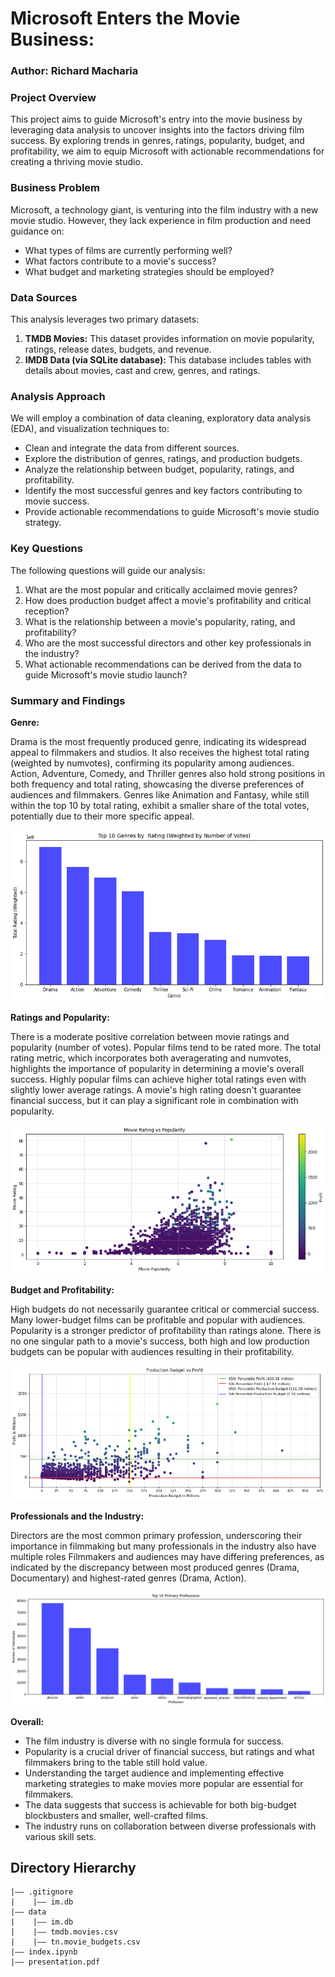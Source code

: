 # Microsoft Enters the Movie Business:

### Author: Richard Macharia

### Project Overview

This project aims to guide Microsoft's entry into the movie business by leveraging data analysis to uncover insights into the factors driving film success. By exploring trends in genres, ratings, popularity, budget, and profitability, we aim to equip Microsoft with actionable recommendations for creating a thriving movie studio.

### Business Problem

Microsoft, a technology giant, is venturing into the film industry with a new movie studio. However, they lack experience in film production and need guidance on:

* What types of films are currently performing well?
* What factors contribute to a movie's success?
* What budget and marketing strategies should be employed?


### Data Sources

This analysis leverages two primary datasets:

1. **TMDB Movies:** This dataset provides information on movie popularity, ratings, release dates, budgets, and revenue.
2. **IMDB Data (via SQLite database):** This database includes tables with details about movies, cast and crew, genres, and ratings.

### Analysis Approach

We will employ a combination of data cleaning, exploratory data analysis (EDA), and visualization techniques to:

* Clean and integrate the data from different sources.
* Explore the distribution of genres, ratings, and production budgets.
* Analyze the relationship between budget, popularity, ratings, and profitability.
* Identify the most successful genres and key factors contributing to movie success.
* Provide actionable recommendations to guide Microsoft's movie studio strategy.

### Key Questions

The following questions will guide our analysis:

1. What are the most popular and critically acclaimed movie genres?
2. How does production budget affect a movie's profitability and critical reception?
3. What is the relationship between a movie's popularity, rating, and profitability?
4. Who are the most successful directors and other key professionals in the industry?
5. What actionable recommendations can be derived from the data to guide Microsoft's movie studio launch? 


### Summary and Findings

**Genre:**

Drama is the most frequently produced genre, indicating its widespread appeal to filmmakers and studios. It also receives the highest total rating (weighted by numvotes), confirming its popularity among audiences.
Action, Adventure, Comedy, and Thriller genres also hold strong positions in both frequency and total rating, showcasing the diverse preferences of audiences and filmmakers.
Genres like Animation and Fantasy, while still within the top 10 by total rating, exhibit a smaller share of the total votes, potentially due to their more specific appeal.

![alt text](image.png)

**Ratings and Popularity:**

There is a moderate positive correlation between movie ratings and popularity (number of votes). Popular films tend to be rated more.
The total rating metric, which incorporates both averagerating and numvotes, highlights the importance of popularity in determining a movie's overall success. Highly popular films can achieve higher total ratings even with slightly lower average ratings.
A movie's high rating doesn't guarantee financial success, but it can play a significant role in combination with popularity.

![alt text](image-1.png)

**Budget and Profitability:**

High budgets do not necessarily guarantee critical or commercial success. Many lower-budget films can be profitable and popular with audiences.
Popularity is a stronger predictor of profitability than ratings alone.
There is no one singular path to a movie's success, both high and low production budgets can be popular with audiences resulting in their profitability.

![alt text](image-2.png)

**Professionals and the Industry:**

Directors are the most common primary profession, underscoring their importance in filmmaking but many professionals in the industry also have multiple roles
Filmmakers and audiences may have differing preferences, as indicated by the discrepancy between most produced genres (Drama, Documentary) and highest-rated genres (Drama, Action).

![alt text](image-3.png)

**Overall:**

+ The film industry is diverse with no single formula for success.
+ Popularity is a crucial driver of financial success, but ratings and what filmmakers bring to the table still hold value.
+ Understanding the target audience and implementing effective marketing strategies to make movies more popular are essential for filmmakers.
+ The data suggests that success is achievable for both big-budget blockbusters and smaller, well-crafted films.
+ The industry runs on collaboration between diverse professionals with various skill sets.



## Directory Hierarchy
```
|—— .gitignore
|    |—— im.db
|—— data
|    |—— im.db
|    |—— tmdb.movies.csv
|    |—— tn.movie_budgets.csv
|—— index.ipynb
|—— presentation.pdf
```

